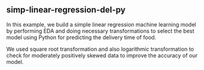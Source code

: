 ## simp-linear-regression-del-py

In this example, we build a simple linear regression machine learning model by performing EDA and doing necessary transformations to select the best model using Python for predicting the delivery time of food.

We used square root transformation and also logarithmic transformation to check for moderately positively skewed data to improve the accuracy of our model. 
